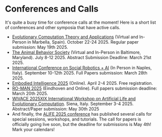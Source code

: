 # Conferences and Calls

It's quite a busy time for conference calls at the moment! Here is a short list of conferences and other symposia that have active calls.

- [Evolutionary Computation Theory and Applications](https://ecta.scitevents.org/) (Virtual and In-Person in Marbella, Spain). October 22-24 2025. Regular paper submission: May 19th 2025.
- [The Animal Behavior Society](https://www.animalbehaviorsociety.org/2025/abstracts.php) (Virtual and In-Person in Baltimore, Maryland). July 8-12 2025. Abstract Submission Deadline: March 21st 2025.
- [International Conference on Social Robotics + AI](https://icsr2025.eu/calls) (In Person in Naples, Italy). September 10-12th 2025. Full Papers submission: March 28th 2025.
- [Embodied Intelligence 2025](https://embodied-intelligence.org/) (Online). April 2-4 2025. Free registration.
- [RO-MAN 2025](https://www.ro-man2025.org/) (Eindhoven and Online). Full papers submission deadline: March 20th 2025.
- [WIVACE 2025XIX International Workshop on Artificial Life and Evolutionary Computation](wivace2025.diism.unisi.it). Siena, Italy. September 3-4 2025. Abstract/Paper submission: May 30th 2025
- And finally, the [ALIFE 2025 conference](https://2025.alife.org) has published several calls for special sessions, workshops, and tutorials. The call for papers is officially going live soon, but the deadline for submissions is May 4th! Mark your calendars!

